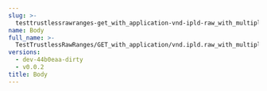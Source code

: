 ```yaml
---
slug: >-
  testtrustlessrawranges-get_with_application-vnd-ipld-raw_with_multiple_range_request_includes_correct_bytes#01-body
name: Body
full_name: >-
  TestTrustlessRawRanges/GET_with_application/vnd.ipld.raw_with_multiple_range_request_includes_correct_bytes#01/Body
versions:
  - dev-44b0eaa-dirty
  - v0.0.2
title: Body
---
```


